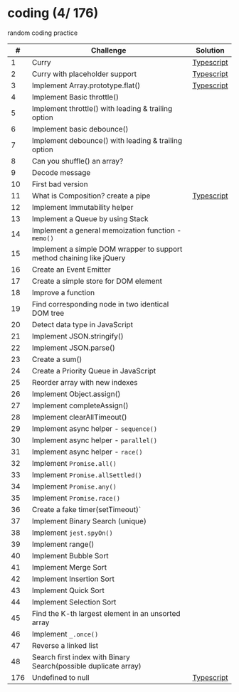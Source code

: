 # coding (4/ 176)

random coding practice

| #   | Challenge                                                             | Solution                                                   |
| --- | --------------------------------------------------------------------- | ---------------------------------------------------------- |
| 1   | Curry                                                                 | [Typescript](./src/curry/curry.ts)                         |
| 2   | Curry with placeholder support                                        | [Typescript](./src/curry-placeholder/curry-placeholder.ts) |
| 3   | Implement Array.prototype.flat()                                      | [Typescript](./src/array-proto-flat/array-proto-flat.ts)   |
| 4   | Implement Basic throttle()                                            |                                                            |
| 5   | Implement throttle() with leading & trailing option                   |                                                            |
| 6   | Implement basic debounce()                                            |                                                            |
| 7   | Implement debounce() with leading & trailing option                   |                                                            |
| 8   | Can you shuffle() an array?                                           |                                                            |
| 9   | Decode message                                                        |                                                            |
| 10  | First bad version                                                     |                                                            |
| 11  | What is Composition? create a pipe                                    | [Typescript]('./src/composition/composition.ts')           |
| 12  | Implement Immutability helper                                         |                                                            |
| 13  | Implement a Queue by using Stack                                      |                                                            |
| 14  | Implement a general memoization function - `memo()`                   |                                                            |
| 15  | Implement a simple DOM wrapper to support method chaining like jQuery |                                                            |
| 16  | Create an Event Emitter                                               |                                                            |
| 17  | Create a simple store for DOM element                                 |                                                            |
| 18  | Improve a function                                                    |                                                            |
| 19  | Find corresponding node in two identical DOM tree                     |                                                            |
| 20  | Detect data type in JavaScript                                        |                                                            |
| 21  | Implement JSON.stringify()                                            |                                                            |
| 22  | Implement JSON.parse()                                                |                                                            |
| 23  | Create a sum()                                                        |                                                            |
| 24  | Create a Priority Queue in JavaScript                                 |                                                            |
| 25  | Reorder array with new indexes                                        |                                                            |
| 26  | Implement Object.assign()                                             |                                                            |
| 27  | Implement completeAssign()                                            |                                                            |
| 28  | Implement clearAllTimeout()                                           |                                                            |
| 29  | Implement async helper - `sequence()`                                 |                                                            |
| 30  | Implement async helper - `parallel()`                                 |                                                            |
| 31  | Implement async helper - `race()`                                     |                                                            |
| 32  | Implement `Promise.all()`                                             |                                                            |
| 33  | Implement `Promise.allSettled()`                                      |                                                            |
| 34  | Implement `Promise.any()`                                             |                                                            |
| 35  | Implement `Promise.race()`                                            |                                                            |
| 36  | Create a fake timer(setTimeout)`                                      |                                                            |
| 37  | Implement Binary Search (unique)                                      |                                                            |
| 38  | Implement `jest.spyOn()`                                              |                                                            |
| 39  | Implement range()                                                     |                                                            |
| 40  | Implement Bubble Sort                                                 |                                                            |
| 41  | Implement Merge Sort                                                  |                                                            |
| 42  | Implement Insertion Sort                                              |                                                            |
| 43  | Implement Quick Sort                                                  |                                                            |
| 44  | Implement Selection Sort                                              |                                                            |
| 45  | Find the K-th largest element in an unsorted array                    |                                                            |
| 46  | Implement `_.once()`                                                  |                                                            |
| 47  | Reverse a linked list                                                 |                                                            |
| 48  | Search first index with Binary Search(possible duplicate array)       |                                                            |
| 176 | Undefined to null                                                     | [Typescript](./src/undefined-to-null/undefined-to-null.ts) |
